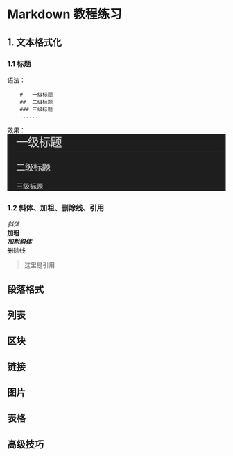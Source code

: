 # Markdown 教程练习


## 1. 文本格式化
### 1.1 标题
语法：
~~~
    #   一级标题
    ##  二级标题
    ### 三级标题
    ......
~~~
效果：
![标题](/docs/training/img/title.png "标题效果图")

### 1.2 斜体、加粗、删除线、引用
*斜体*  
**加粗**  
***加粗斜体***  
~~删除线~~

> 这里是引用

## 段落格式

## 列表

## 区块

## 链接

## 图片

## 表格

## 高级技巧